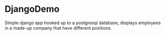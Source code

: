 # DjangoDemo
Simple django app hooked up to a postgresql database, displays employees in a made-up company that have different positions.
